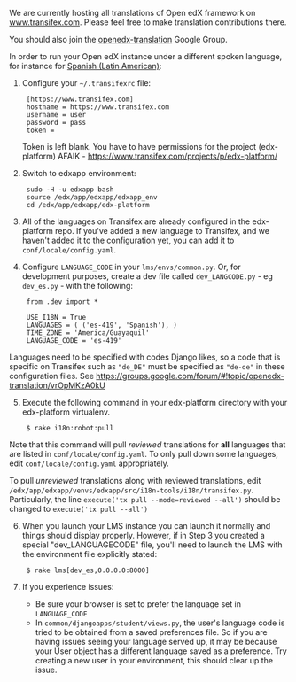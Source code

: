 We are currently hosting all translations of Open edX framework on www.transifex.com. Please feel free to make translation contributions there.

You should also join the [openedx-translation](https://groups.google.com/forum/#!forum/openedx-translation) Google Group.

In order to run your Open edX instance under a different spoken language, for instance for [Spanish (Latin American)](https://www.transifex.com/projects/p/edx-platform/language/es_419/):

1. Configure your `~/.transifexrc` file:

        [https://www.transifex.com]
        hostname = https://www.transifex.com
        username = user
        password = pass
        token =

    Token is left blank. You have to have permissions for the project (edx-platform) AFAIK - https://www.transifex.com/projects/p/edx-platform/ 

2. Switch to edxapp environment:

        sudo -H -u edxapp bash
        source /edx/app/edxapp/edxapp_env
        cd /edx/app/edxapp/edx-platform
  
        


3. All of the languages on Transifex are already configured in the edx-platform repo.  If you've added a new language to Transifex, and we haven't added it to the configuration yet, you can add it to `conf/locale/config.yaml`.

4. Configure `LANGUAGE_CODE` in your `lms/envs/common.py`. Or, for development purposes, create a dev file called `dev_LANGCODE.py` - eg `dev_es.py` - with the following: 

        from .dev import *
        
        USE_I18N = True
        LANGUAGES = ( ('es-419', 'Spanish'), )
        TIME_ZONE = 'America/Guayaquil'
        LANGUAGE_CODE = 'es-419'

  Languages need to be specified with codes Django likes, so a code that is specific on Transifex such as `"de_DE"` must be specified as `"de-de"` in these configuration files. See https://groups.google.com/forum/#!topic/openedx-translation/vrOpMKzA0kU

5. Execute the following command in your edx-platform directory with your edx-platform virtualenv. 

        $ rake i18n:robot:pull

  Note that this command will pull *reviewed* translations for **all** languages that are listed in `conf/locale/config.yaml`. To only pull down some languages, edit `conf/locale/config.yaml` appropriately.

  To pull *unreviewed* translations along with reviewed translations, edit `/edx/app/edxapp/venvs/edxapp/src/i18n-tools/i18n/transifex.py`. Particularly, the line `execute('tx pull --mode=reviewed --all')` should be changed to `execute('tx pull --all')`

6. When you launch your LMS instance you can launch it normally and things should display properly. However, if in Step 3 you created a special "dev_LANGUAGECODE" file, you'll need to launch the LMS with the environment file explicitly stated:

        $ rake lms[dev_es,0.0.0.0:8000]

7. If you experience issues:
   - Be sure your browser is set to prefer the language set in `LANGUAGE_CODE`
   - In `common/djangoapps/student/views.py`, the user's language code is tried to be obtained from a saved preferences file. So if you are having issues seeing your language served up, it may be because your User object has a different language saved as a preference. Try creating a new user in your environment, this should clear up the issue.